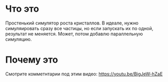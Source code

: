 # Что это
Простенький симулятор роста кристаллов. В идеале, нужно симуляировать сразу все частицы, но если запускать их по одной, результат не меняется. Может, потом добавлю параллельную симуляцию. 

# Почему это
Смотрите комметнтарии под этим видео:
https://youtu.be/BigJeW-hZaE
